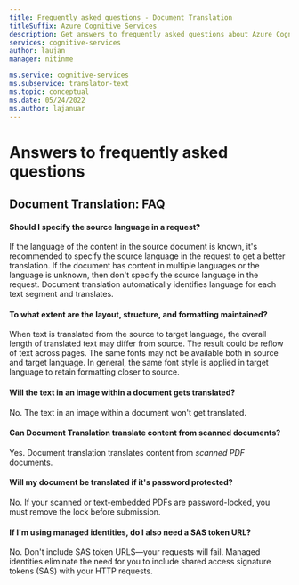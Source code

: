 ```yaml
---
title: Frequently asked questions - Document Translation
titleSuffix: Azure Cognitive Services
description: Get answers to frequently asked questions about Azure Cognitive Services Document Translation.
services: cognitive-services
author: laujan
manager: nitinme

ms.service: cognitive-services
ms.subservice: translator-text
ms.topic: conceptual
ms.date: 05/24/2022
ms.author: lajanuar
---
```


<!-- markdownlint-disable MD001 -->

# Answers to frequently asked questions

## Document Translation: FAQ

#### Should I specify the source language in a request?

If the language of the content in the source document is known, it's recommended to specify the source language in the request to get a better translation. If the document has content in multiple languages or the language is unknown, then don't specify the source language in the request. Document translation automatically identifies language for each text segment and translates.

#### To what extent are the layout, structure, and formatting maintained?

When text is translated from the source to target language, the overall length of translated text may differ from source.  The result could be reflow of text across pages. The same fonts may not be available both in source and target language. In general, the same font style is applied in target language to retain formatting closer to source.

#### Will the text in an image within a document gets translated?

No. The text in an image within a document won't get translated.

#### Can Document Translation translate content from scanned documents?

Yes. Document translation translates content from _scanned PDF_ documents.

#### Will my document be translated if it's password protected?

No. If your scanned or text-embedded PDFs are password-locked, you must remove the lock before submission.

#### If I'm using managed identities, do I also need a SAS token URL?

No. Don't include SAS token URLS—your requests will fail. Managed identities eliminate the need for you to include shared access signature tokens (SAS) with your HTTP requests.
